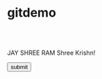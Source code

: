 # gitdemo
<br>
<br>
<p>
            JAY SHREE RAM
            Shree Krishn!
</p>
<button>submit</button>